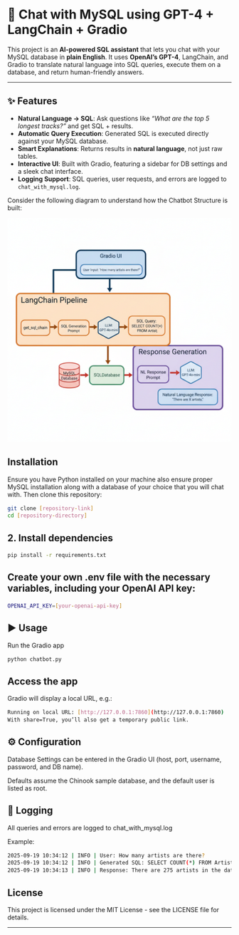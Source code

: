 # 💬 Chat with MySQL using GPT-4 + LangChain + Gradio

This project is an **AI-powered SQL assistant** that lets you chat with your MySQL database in **plain English**.
It uses **OpenAI’s GPT-4**, LangChain, and Gradio to translate natural language into SQL queries, execute them on a database, and return human-friendly answers.

---

## ✨ Features

-   **Natural Language → SQL**: Ask questions like _“What are the top 5 longest tracks?”_ and get SQL + results.
-   **Automatic Query Execution**: Generated SQL is executed directly against your MySQL database.
-   **Smart Explanations**: Returns results in **natural language**, not just raw tables.
-   **Interactive UI**: Built with Gradio, featuring a sidebar for DB settings and a sleek chat interface.
-   **Logging Support**: SQL queries, user requests, and errors are logged to `chat_with_mysql.log`.

Consider the following diagram to understand how the Chatbot Structure is built:

![Chatbot Architecture](./docs/Chatbot-Structure.png)

## Installation
Ensure you have Python installed on your machine also ensure proper MySQL installation along with a database of your choice that you will chat with. Then clone this repository:

```bash
git clone [repository-link]
cd [repository-directory]
```

## 2. Install dependencies

```bash
pip install -r requirements.txt
```

## Create your own .env file with the necessary variables, including your OpenAI API key:

```bash
OPENAI_API_KEY=[your-openai-api-key]
```

## ▶️ Usage
Run the Gradio app

```bash
python chatbot.py
```

## Access the app
Gradio will display a local URL, e.g.:

```bash
Running on local URL: [http://127.0.0.1:7860](http://127.0.0.1:7860)
With share=True, you’ll also get a temporary public link.
```
## ⚙️ Configuration
Database Settings can be entered in the Gradio UI (host, port, username, password, and DB name).

Defaults assume the Chinook sample database, and the default user is listed as root.

## 📝 Logging
All queries and errors are logged to chat_with_mysql.log

Example:

```bash
2025-09-19 10:34:12 | INFO | User: How many artists are there?
2025-09-19 10:34:12 | INFO | Generated SQL: SELECT COUNT(*) FROM Artist;
2025-09-19 10:34:13 | INFO | Response: There are 275 artists in the database.
```

## License
This project is licensed under the MIT License - see the LICENSE file for details.

---
